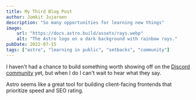 ```yaml
---
title: My Third Blog Post
author: Jomkit Jujaroen
description: "So many opportunities for learning new things"
image:
    url: "https://docs.astro.build/assets/rays.webp"
    alt: "The Astro logo on a dark background with rainbow rays."
pubDate: 2022-07-15
tags: ["astro", "learning in public", "setbacks", "community"]
---
```

I haven't had a chance to build something worth showing off on the [Discord community](https://astro.build/chat) yet, but when I do I can't wait to hear what they say. 

Astro seems like a great tool for building client-facing frontends that prioritize speed and SEO rating.